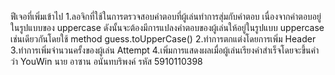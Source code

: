 ฟีเจอที่เพิ่มเข้าไป 
1.ลอจิกที่ใช้ในการตรวจสอบคำตอบที่ผู้เล่นทำการสุ่มกับคำตอบ
   เนื่องจากคำตอบอยู่ในรูปแบบของ uppercase ดังนั้นจะต้องมีการแปลงคำตอบของผู้เล่นให้อยู่ในรูปแบบ uppercase เช่นเดียวกันโดยใช้ method 
   guess.toUpperCase()
2.ทำการตกแต่งโดยการเพิ่ม  Header 
3.ทำการเพิ่มจำนวนครั้งของผู้เล่น Attempt
4.เพิ่มการแสดงผลเมื่อผู้เล่นเรียงคำสำเร็จโดยจะขึ้นคำว่า YouWin
นาย อาซาน อนันทบริพงค์ รหัส 5910110398
